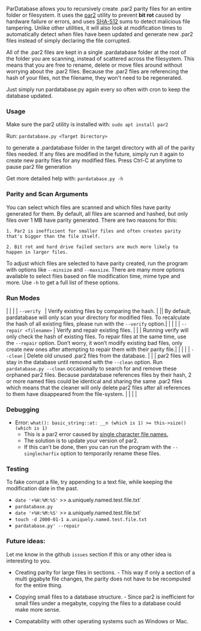 ﻿ParDatabase allows you to recursively create .par2 parity files for an entire folder or filesystem. It uses the [par2](https://manpages.org/par2) utility to prevent **bit rot** caused by hardware failure or errors, and uses [SHA-512](https://en.wikipedia.org/wiki/SHA-2) sums to detect malicious file tampering. Unlike other utilities, it will also look at modification times to automatically detect when files have been updated and generate new .par2 files instead of simply declaring the file corrupted.

All of the .par2 files are kept in a single .pardatabase folder at the root of the folder you are scanning, instead of scattered across the filesystem. This means that you are free to rename, delete or move files around without worrying about the .par2 files. Because the .par2 files are referencing the hash of your files, not the filename, they won't need to be regenerated.

Just simply run pardatabase.py again every so often with cron to keep the database updated.

### Usage

Make sure the par2 utility is installed with: `sudo apt install par2`

Run: `pardatabase.py <Target Directory>`

to generate a .pardatabase folder in the target directory with all of the parity files needed. If any files are modified in the future, simply run it again to create new parity files for any modified files. Press Ctrl-C at anytime to pause par2 file generation

Get more detailed help with: `pardatabase.py -h`


### Parity and Scan Arguments

You can select which files are scanned and which files have parity generated for them. By default, all files are scanned and hashed, but only files over 1 MB have parity generated. There are two reasons for this:

    1. Par2 is inefficient for smaller files and often creates parity that's bigger than the file itself.

    2. Bit rot and hard drive failed sectors are much more likely to happen in larger files.

To adjust which files are selected to have parity created, run the program with options like `--minsize` and `--maxsize`. There are many more options available to select files based on file modification time, mime type and more. Use `-h` to get a full list of these options.


### Run Modes


| | |
| `--verify ` | Verify existing files by comparing the hash. |
|| By default, pardatabase will only scan your directory for modified files. To recalculate the hash of all existing files, please run with the `--verify` option.|
| | |
| `--repair <filename>` | Verify and repair existing files. |
| | Running verify will only check the hash of existing files. To repair files at the same time, use the `--repair` option. Don’t worry, it won’t modify existing bad files, only create new ones after attempting to repair them with their parity file.|
| | |
| `--clean` | Delete old unused .par2 files from the database. |
| | par2 files will stay in the database until removed with the `--clean` option. Run `pardatabase.py --clean` occasionally to search for and remove these orphaned par2 files. Because pardatabase references files by their hash, 2 or more named files could be identical and sharing the same .par2 files which means that the cleaner will only delete par2 files after all references to them have disappeared from the file-system. |
| | |

### Debugging

  * Error: `what(): basic_string::at: __n (which is 1) >= this->size() (which is 1)`
    - This is a par2 error caused by [single character file names.](https://github.com/Parchive/par2cmdline/issues/145)
    - The solution is to update your version of par2.
    - If this can’t be done, then you can run the program with the `--singlecharfix` option to temporarily rename these files.

### Testing

To fake corrupt a file, try appending to a text file, while keeping the modification date in the past.


  * `date '+%H:%M:%S'` >> a.uniquely.named.test.file.txt`
  * `pardatabase.py`
  * `date '+%H:%M:%S'` >> a.uniquely.named.test.file.txt`
  * `touch -d 2000-01-1 a.uniquely.named.test.file.txt`
  * `pardatabase.py' --repair`


### Future ideas:

Let me know in the github `issues` section if this or any other idea is interesting to you.

  * Creating parity for large files in sections. - This way if only a section of a multi gigabyte file changes, the parity does not have to be recomputed for the entire thing.

  * Copying small files to a database structure. - Since par2 is inefficient for small files under a megabyte, copying the files to a database could make more sense.

  * Compatability with other operating systems such as Windows or Mac.

